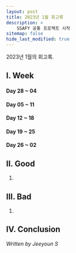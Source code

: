 ```yaml
---
layout: post
title: 2023년 1월 회고록
description: >
    SSAFY 공통 프로젝트 시작
sitemap: false
hide_last_modified: true
---
```


2023년 1월의 회고록.

## I. Week
#### Day 28 ~ 04 

#### Day 05 ~ 11 

#### Day 12 ~ 18 

#### Day 19 ~ 25

#### Day 26 ~ 02 


## II. Good
1.

## III. Bad
1. 

## IV. Conclusion


_Written by Jeeyoun S_
